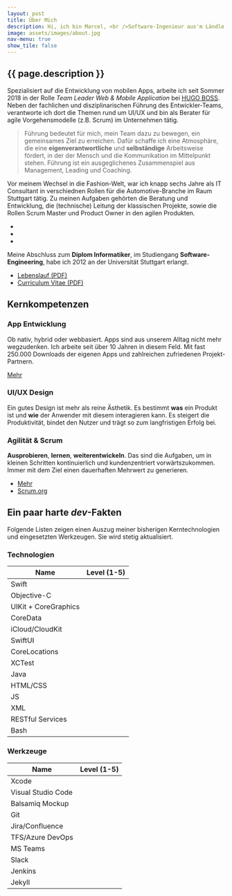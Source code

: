 ```yaml
---
layout: post
title: Über Mich
description: Hi, ich bin Marcel, <br />Software-Ingenieur aus'm Ländle.
image: assets/images/about.jpg
nav-menu: true
show_tile: false
---
```



<h2>{{ page.description }}</h2>
<p>Spezialisiert auf die Entwicklung von mobilen Apps, arbeite ich seit Sommer 2018 in der Rolle <i>Team Leader Web & Mobile Application</i> bei <a href="https://hugoboss.com" target="_blank">HUGO BOSS</a>. Neben der fachlichen und disziplinarischen Führung des Entwickler-Teams, verantworte ich dort die Themen rund um UI/UX und bin als Berater für agile Vorgehensmodelle (z.B. Scrum) im Unternehmen tätig.</p>

<blockquote>Führung bedeutet für mich, mein Team dazu zu bewegen, ein gemeinsames Ziel zu erreichen. Dafür schaffe ich eine Atmosphäre, die eine <b>eigenverantwortliche</b> und <b>selbständige</b> Arbeitsweise fördert, in der der Mensch und die Kommunikation im Mittelpunkt stehen. Führung ist ein ausgeglichenes Zusammenspiel aus Management, Leading und Coaching.</blockquote>

<p>Vor meinem Wechsel in die Fashion-Welt, war ich knapp sechs Jahre als IT Consultant in verschiednen Rollen für die Automotive-Branche im Raum Stuttgart tätig. Zu meinen Aufgaben gehörten die Beratung und Entwicklung, die (technische) Leitung der klassischen Projekte, sowie die Rollen Scrum Master und Product Owner in den agilen Produkten.</p>

<div class="inner">
    <ul class="icons">
        <li><a href="https://www.scrum.org/user/354382" class="icon" target="_blank"><img class="skillimage" src="{% link assets/images/psd1.svg %}" alt="" /> </a></li>
        <li><a href="https://www.scrum.org/user/354382" class="icon" target="_blank"><img class="skillimage" src="{% link assets/images/psm1.svg %}" alt="" /> </a></li>
        <li><a href="https://www.scrum.org/user/354382" class="icon" target="_blank"><img class="skillimage" src="{% link assets/images/pspo1.svg %}" alt="" /> </a></li>
    </ul>
</div>

<p>Meine Abschluss zum <b>Diplom Informatiker</b>, im Studiengang <b>Software-Engineering</b>, habe ich 2012 an der Universität Stuttgart erlangt.</p>
<ul class="actions">
	    <li><a href="/downloads/Marcel_Russ_Lebenslauf.pdf" class="button small special" target="_blank">Lebenslauf (PDF)</a></li>
	    <li><a href="/downloads/Marcel_Russ_CV.pdf" class="button small" target="_blank">Curriculum Vitae (PDF)</a></li>
        </ul>



<h2>Kernkompetenzen</h2>
<div class="row">
	<div class="4u 12u$(medium)">
		<h3>App Entwicklung</h3>
		<p>Ob nativ, hybrid oder webbasiert. Apps sind aus unserem Alltag nicht mehr wegzudenken. Ich arbeite seit über 10 Jahren in diesem Feld. Mit fast 250.000 Downloads der eigenen Apps und zahlreichen zufriedenen Projekt-Partnern.</p>
        <p><a href="mobile-apps.html" class="button small special">Mehr</a></p>
	</div>
	<div class="4u 12u$(medium)">
		<h3>UI/UX Design</h3>
		<p>Ein gutes Design ist mehr als reine Ästhetik. Es bestimmt <b>was</b> ein Produkt ist und <b>wie</b> der Anwender mit diesem interagieren kann. Es steigert die Produktivität, bindet den Nutzer und trägt so zum langfristigen Erfolg bei.</p>
        <!--<p><a href="mobile-apps.html" class="button small">Mehr</a></p> -->
	</div>
	<div class="4u$ 12u$(medium)">
		<h3>Agilität & Scrum</h3>
		<p><b>Ausprobieren</b>, <b>lernen</b>, <b>weiterentwickeln</b>. Das sind die Aufgaben, um in kleinen Schritten kontinuierlich und kundenzentriert vorwärtszukommen. Immer mit dem Ziel einen dauerhaften Mehrwert zu generieren.</p>
        <ul class="actions">
	    <li><a href="philosophy.html" class="button small special">Mehr</a></li>
	    <li><a href="https://www.scrum.org/user/354382" class="button small" target="_blank">Scrum.org</a></li>
        </ul>
	</div>
</div>

<h2>Ein paar harte <i>dev</i>-Fakten</h2>
<p>Folgende Listen zeigen einen Auszug meiner bisherigen Kerntechnologien und eingesetzten Werkzeugen. Sie wird stetig aktualisiert.</p>
<div class="row">
	<div class="6u 12u$(small)">
		<div class="table-wrapper">
        <h3>Technologien</h3>
        <table class="alt">
            <thead>
                <tr>
                    <th>Name</th>
                    <th>Level (1-5)</th>
                </tr>
            </thead>
            <tbody>
                <tr>
                    <td>Swift</td>
                    <td><img class="skillimage" src="{% link assets/images/five.png %}" alt="" /></td>
                </tr>
                <tr>
                    <td>Objective-C</td>
                    <td><img class="skillimage" src="{% link assets/images/five.png %}" alt="" /></td>
                </tr>
                <tr>
                    <td>UIKit + CoreGraphics</td>
                    <td><img class="skillimage" src="{% link assets/images/five.png %}" alt="" /></td>
                </tr>
                <tr>
                    <td>CoreData</td>
                    <td><img class="skillimage" src="{% link assets/images/four.png %}" alt="" /></td>
                </tr>
                <tr>
                    <td>iCloud/CloudKit</td>
                    <td><img class="skillimage" src="{% link assets/images/five.png %}" alt="" /></td>
                </tr>
                <tr>
                    <td>SwiftUI</td>
                    <td><img class="skillimage" src="{% link assets/images/three.png %}" alt="" /></td>
                </tr>
                <tr>
                    <td>CoreLocations</td>
                    <td><img class="skillimage" src="{% link assets/images/five.png %}" alt="" /></td>
                </tr>
                <tr>
                    <td>XCTest</td>
                    <td><img class="skillimage" src="{% link assets/images/four.png %}" alt="" /></td>
                </tr>
                <tr>
                    <td>Java</td>
                    <td><img class="skillimage" src="{% link assets/images/three.png %}" alt="" /></td>
                </tr>
                <tr>
                    <td>HTML/CSS</td>
                    <td><img class="skillimage" src="{% link assets/images/four.png %}" alt="" /></td>
                </tr>
                <tr>
                    <td>JS</td>
                    <td><img class="skillimage" src="{% link assets/images/three.png %}" alt="" /></td>
                </tr>
                <tr>
                    <td>XML</td>
                    <td><img class="skillimage" src="{% link assets/images/three.png %}" alt="" /></td>
                </tr>
                <tr>
                    <td>RESTful Services</td>
                    <td><img class="skillimage" src="{% link assets/images/three.png %}" alt="" /></td>
                </tr>
                <tr>
                    <td>Bash</td>
                    <td><img class="skillimage" src="{% link assets/images/four.png %}" alt="" /></td>
                </tr>
            </tbody>
        </table>
        </div>
	</div>
	<div class="6u$ 12u$(small)">
		<div class="table-wrapper">
        <h3>Werkzeuge</h3>
        <table class="alt">
            <thead>
                <tr>
                    <th>Name</th>
                    <th>Level (1-5)</th>
                </tr>
            </thead>
            <tbody>
                <tr>
                    <td>Xcode</td>
                    <td><img class="skillimage" src="{% link assets/images/five.png %}" alt="" /></td>
                </tr>
                <tr>
                    <td>Visual Studio Code</td>
                    <td><img class="skillimage" src="{% link assets/images/three.png %}" alt="" /></td>
                </tr>
                <tr>
                    <td>Balsamiq Mockup</td>
                    <td><img class="skillimage" src="{% link assets/images/four.png %}" alt="" /></td>
                </tr>
                <tr>
                    <td>Git</td>
                    <td><img class="skillimage" src="{% link assets/images/five.png %}" alt="" /></td>
                </tr>
                <tr>
                    <td>Jira/Confluence</td>
                    <td><img class="skillimage" src="{% link assets/images/four.png %}" alt="" /></td>
                </tr>
                <tr>
                    <td>TFS/Azure DevOps</td>
                    <td><img class="skillimage" src="{% link assets/images/three.png %}" alt="" /></td>
                </tr>
                <tr>
                    <td>MS Teams</td>
                    <td><img class="skillimage" src="{% link assets/images/four.png %}" alt="" /></td>
                </tr>
                <tr>
                    <td>Slack</td>
                    <td><img class="skillimage" src="{% link assets/images/five.png %}" alt="" /></td>
                </tr>
                <tr>
                    <td>Jenkins</td>
                    <td><img class="skillimage" src="{% link assets/images/three.png %}" alt="" /></td>
                </tr>
                <tr>
                    <td>Jekyll</td>
                    <td><img class="skillimage" src="{% link assets/images/four.png %}" alt="" /></td>
                </tr>
            </tbody>
        </table>
        </div>
	</div>
</div>


<!--<h2>Vor dem Monitor, ein bischen privat</h2>
<div class="row">
    <div class="4u 12u$(medium)">
        <h3>Sport</h3>
        <div class="33u"><span class="image fit"><img src="{% link assets/images/desktop.jpg %}" alt="" /></span></div>
    </div>
    <div class="4u 12u$(medium)">
        <h3>Familie</h3>
        <div class="33u"><span class="image fit"><img src="{% link assets/images/desktop.jpg %}" alt="" /></span></div>
        <!--<p><a href="mobile-apps.html" class="button small">Mehr</a></p>  
    </div>
    <div class="4u$ 12u$(medium)">
        <h3>Reisen</h3>
        <div class="33u"><span class="image fit"><img src="{% link assets/images/desktop.jpg %}" alt="" /></span></div>
    </div> 
</div>-->

​    
​	









